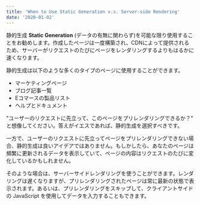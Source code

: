 ```yaml
---
title: 'When to Use Static Generation v.s. Server-side Rendering'
date: '2020-01-02'
---
```


静的生成 **Static Generation** (データの有無に関わらず)を可能な限り使用することをお勧めします。作成したページは一度構築され、CDNによって提供されるため、サーバーがリクエストのたびにページをレンダリングするよりもはるかに速くなります。

静的生成は以下のような多くのタイプのページに使用することができます。

- マーケティングページ
- ブログ記事一覧
- Eコマースの製品リスト
- ヘルプとドキュメント

"ユーザーのリクエストに先立って、このページをプリレンダリングできるか？" と想像してください。答えがイエスであれば、静的生成を選択すべきです。

一方で、ユーザーのリクエストに先立ってページをプリレンダリングできない場合、静的生成は良いアイデアではありません。もしかしたら、あなたのページは頻繁に更新されるデータを表示していて、ページの内容はリクエストのたびに変化しているかもしれません。

そのような場合は、サーバーサイドレンダリングを使うことができます。レンダリングは遅くなりますが、プリレンダリングされたページは常に最新の状態で表示されます。あるいは、プリレンダリングをスキップして、クライアントサイドの JavaScript を使用してデータを入力することもできます。
